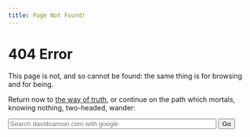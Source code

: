 ```yaml
---
title: Page Not Found!
---
```


<h1>404 Error</h1>

</b></p>

<p>This page is not, and so cannot be found: the same thing is for browsing and for being.
</p>

<p>Return now to <a href="/">the way of truth</a>, or continue on the path which mortals, knowing nothing, two-headed, wander:</p>
<div class="sitesearch">    
<form method="get" action="http://www.google.com/search">
<p>
<input type="search" name="q" size="50" maxlength="255" value="" placeholder="Search davidsanson.com with google" />
<input type="submit" value="Go" />
<input type="hidden"  name="sitesearch" value="davidsanson.com" />
</p>
</form>
</div>

